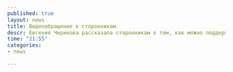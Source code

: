 ```yaml
---
published: true
layout: news
title: Видеообращение к сторонникам
descr: Евгения Чирикова рассказала сторонникам о том, как можно поддержать ее кампанию. ВИДЕО
time: "21:55"
categories:
- news

---
```


<object width="420" height="315"><param name="movie" value="http://www.youtube.com/v/KbjasClif6s?version=3&amp;hl=ru_RU"></param><param name="allowFullScreen" value="true"></param><param name="allowscriptaccess" value="always"></param><embed src="http://www.youtube.com/v/KbjasClif6s?version=3&amp;hl=ru_RU" type="application/x-shockwave-flash" width="420" height="315" allowscriptaccess="always" allowfullscreen="true"></embed></object>